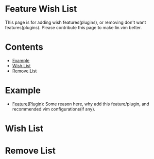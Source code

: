 # Feature Wish List

This page is for adding wish features(plugins), or removing don't want features(plugins). Please contribute this page to make lin.vim better.

# Contents

- [Example](#example)
- [Wish List](#wish-list)
- [Remove List](#remove-list)

# Example

- [Feature(Plugin)](https://the.featureorplugin.com): Some reason here, why add this feature/plugin, and recommended vim configurations(if any).

# Wish List

# Remove List
